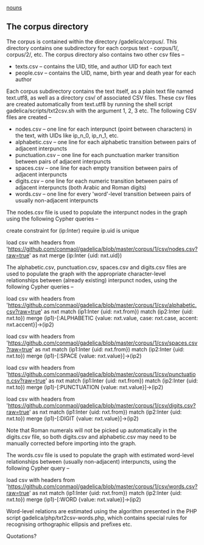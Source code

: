 [nouns](grammar/nouns.md)

## The corpus directory

The corpus is contained within the directory /gadelica/corpus/. This directory contains one subdirectory for each corpus text - corpus/1/, corpus/2/, etc. The corpus directory also contains two other csv files –

* texts.csv – contains the UID, title, and author UID for each text
* people.csv – contains the UID, name, birth year and death year for each author

Each corpus subdirectory contains the text itself, as a plain text file named text.utf8, as well as a directory csv/ of associated CSV files. These csv files are created automatically from text.utf8 by running the shell script gadelica/scripts/txt2csv.sh with the argument 1, 2, 3 etc. The following CSV files are created –

* nodes.csv – one line for each interpunct (point between characters) in the text, with UIDs like ip_n_0, ip_n_1, etc.
* alphabetic.csv – one line for each alphabetic transition between pairs of adjacent interpuncts
* punctuation.csv – one line for each punctuation marker transition between pairs of adjacent interpuncts
* spaces.csv – one line for each empty transition between pairs of adjacent interpuncts
* digits.csv – one line for each numeric transition between pairs of adjacent interpuncts (both Arabic and Roman digits)
* words.csv – one line for every 'word'-level transition between pairs of usually non-adjacent interpuncts

The nodes.csv file is used to populate the interpunct nodes in the graph using the following Cypher queries –

create constraint
for (ip:Inter)
require ip.uid is unique

load csv with headers
from 'https://github.com/conmaol/gadelica/blob/master/corpus/1/csv/nodes.csv?raw=true' as nxt
merge (ip:Inter {uid: nxt.uid})

The alphabetic.csv, punctuation.csv, spaces.csv and digits.csv files are used to populate the graph with the appropriate character-level relationships between (already existing) interpunct nodes, using the following Cypher queries –

load csv with headers
from 'https://github.com/conmaol/gadelica/blob/master/corpus/1/csv/alphabetic.csv?raw=true' as nxt
match (ip1:Inter {uid: nxt.from})
match (ip2:Inter {uid: nxt.to})
merge (ip1)-[:ALPHABETIC {value: nxt.value, case: nxt.case, accent: nxt.accent}]->(ip2)

load csv with headers
from 'https://github.com/conmaol/gadelica/blob/master/corpus/1/csv/spaces.csv?raw=true' as nxt
match (ip1:Inter {uid: nxt.from})
match (ip2:Inter {uid: nxt.to})
merge (ip1)-[:SPACE {value: nxt.value}]->(ip2)

load csv with headers
from 'https://github.com/conmaol/gadelica/blob/master/corpus/1/csv/punctuation.csv?raw=true' as nxt
match (ip1:Inter {uid: nxt.from})
match (ip2:Inter {uid: nxt.to})
merge (ip1)-[:PUNCTUATION {value: nxt.value}]->(ip2)

load csv with headers
from 'https://github.com/conmaol/gadelica/blob/master/corpus/1/csv/digits.csv?raw=true' as nxt
match (ip1:Inter {uid: nxt.from})
match (ip2:Inter {uid: nxt.to})
merge (ip1)-[:DIGIT {value: nxt.value}]->(ip2)

Note that Roman numerals will not be picked up automatically in the digits.csv file, so both digits.csv and alphabetic.csv may need to be manually corrected before importing into the graph.

The words.csv file is used to populate the graph with estimated word-level relationships between (usually non-adjacent) interpuncts, using the following Cypher query –

load csv with headers
from 'https://github.com/conmaol/gadelica/blob/master/corpus/1/csv/words.csv?raw=true' as nxt
match (ip1:Inter {uid: nxt.from})
match (ip2:Inter {uid: nxt.to})
merge (ip1)-[:WORD {value: nxt.value}]->(ip2)

Word-level relations are estimated using the algorithm presented in the PHP script gadelica/php/txt2csv-words.php, which contains special rules for recognising orthographic ellipsis and prefixes etc.


Quotations?


